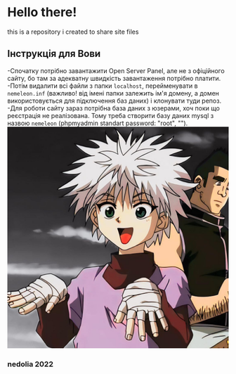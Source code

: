 # Hello there!
this is a repository i created to share site files
## Інструкція для Вови
  -Спочатку потрібно завантажити Open Server Panel, але не з офіційного сайту, бо там за адекватну швидкість завантаження потрібно платити.
  -Потім видалити всі файли з папки `localhost`, перейменувати в `nemeleon.inf` (важливо! від імені папки залежить ім'я домену, а домен використовується для підключення баз даних) і клонувати туди репоз.
  -Для роботи сайту зараз потрібна база даних з юзерами, хоч поки що реєстрація не реалізована. Тому треба створити базу даних mysql з назвою `nemeleon` (phpmyadmin standart password: "root", "").
![gonchik](css/index.jpg)
### nedolia 2022
